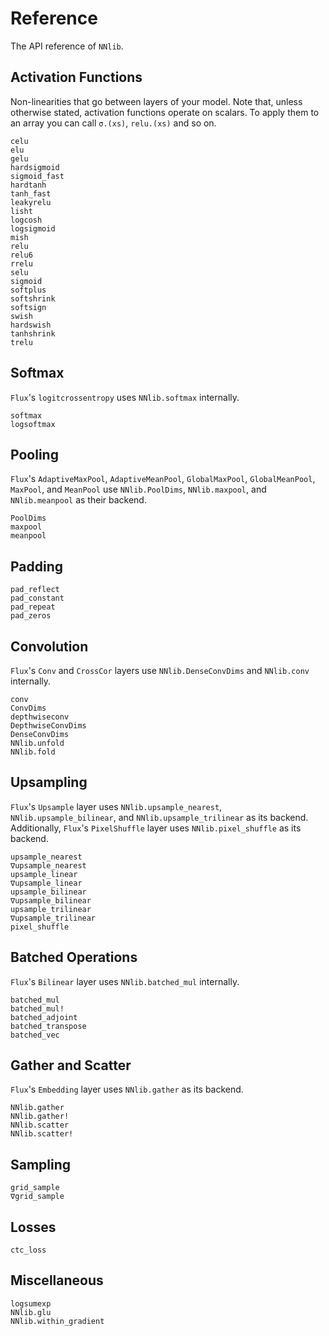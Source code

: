 # Reference

The API reference of `NNlib`.

## Activation Functions

Non-linearities that go between layers of your model. Note that, unless otherwise stated, activation functions operate on scalars. To apply them to an array you can call `σ.(xs)`, `relu.(xs)` and so on.

```@docs
celu
elu
gelu
hardsigmoid
sigmoid_fast
hardtanh
tanh_fast
leakyrelu
lisht
logcosh
logsigmoid
mish
relu
relu6
rrelu
selu
sigmoid
softplus
softshrink
softsign
swish
hardswish
tanhshrink
trelu
```

## Softmax

`Flux`'s `logitcrossentropy` uses `NNlib.softmax` internally.

```@docs
softmax
logsoftmax
```

## Pooling

`Flux`'s `AdaptiveMaxPool`, `AdaptiveMeanPool`, `GlobalMaxPool`, `GlobalMeanPool`, `MaxPool`, and `MeanPool` use `NNlib.PoolDims`, `NNlib.maxpool`, and `NNlib.meanpool` as their backend.

```@docs
PoolDims
maxpool
meanpool
```

## Padding

```@docs
pad_reflect
pad_constant
pad_repeat
pad_zeros
```

## Convolution

`Flux`'s `Conv` and `CrossCor` layers use `NNlib.DenseConvDims` and `NNlib.conv` internally. 

```@docs
conv
ConvDims
depthwiseconv
DepthwiseConvDims
DenseConvDims
NNlib.unfold
NNlib.fold
```

## Upsampling

`Flux`'s `Upsample` layer uses `NNlib.upsample_nearest`, `NNlib.upsample_bilinear`, and `NNlib.upsample_trilinear` as its backend. Additionally, `Flux`'s `PixelShuffle` layer uses `NNlib.pixel_shuffle` as its backend.

```@docs
upsample_nearest
∇upsample_nearest
upsample_linear
∇upsample_linear
upsample_bilinear
∇upsample_bilinear
upsample_trilinear
∇upsample_trilinear
pixel_shuffle
```

## Batched Operations

`Flux`'s `Bilinear` layer uses `NNlib.batched_mul` internally.

```@docs
batched_mul
batched_mul!
batched_adjoint
batched_transpose
batched_vec
```

## Gather and Scatter

`Flux`'s `Embedding` layer uses `NNlib.gather` as its backend.

```@docs
NNlib.gather
NNlib.gather!
NNlib.scatter
NNlib.scatter!
```

## Sampling

```@docs
grid_sample
∇grid_sample
```

## Losses

```@docs
ctc_loss
```

## Miscellaneous

```@docs
logsumexp
NNlib.glu
NNlib.within_gradient
```
